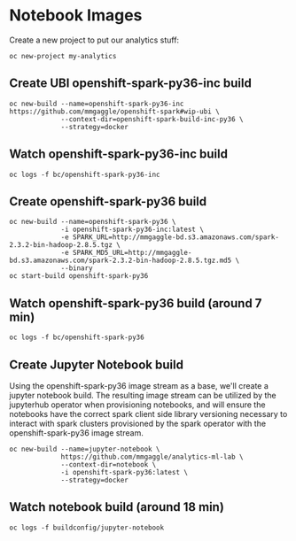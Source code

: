 # Notebook Images

Create a new project to put our analytics stuff: 

```
oc new-project my-analytics
```

## Create UBI openshift-spark-py36-inc build

```
oc new-build --name=openshift-spark-py36-inc https://github.com/mmgaggle/openshift-spark#wip-ubi \
             --context-dir=openshift-spark-build-inc-py36 \
             --strategy=docker
```

## Watch openshift-spark-py36-inc build

```
oc logs -f bc/openshift-spark-py36-inc
```

## Create openshift-spark-py36 build

```
oc new-build --name=openshift-spark-py36 \
             -i openshift-spark-py36-inc:latest \
             -e SPARK_URL=http://mmgaggle-bd.s3.amazonaws.com/spark-2.3.2-bin-hadoop-2.8.5.tgz \
             -e SPARK_MD5_URL=http://mmgaggle-bd.s3.amazonaws.com/spark-2.3.2-bin-hadoop-2.8.5.tgz.md5 \
             --binary
oc start-build openshift-spark-py36
```

## Watch openshift-spark-py36 build (around 7 min)
```
oc logs -f bc/openshift-spark-py36
```

## Create Jupyter Notebook build

Using the openshift-spark-py36 image stream as a base, we'll create a jupyter notebook build. The resulting image stream can be utilized by the jupyterhub operator when provisioning notebooks, and will ensure the notebooks have the correct spark client side library versioning necessary to interact with spark clusters provisioned by the spark operator with the openshift-spark-py36 image stream.


```
oc new-build --name=jupyter-notebook \
             https://github.com/mmgaggle/analytics-ml-lab \
             --context-dir=notebook \
             -i openshift-spark-py36:latest \
             --strategy=docker
```

## Watch notebook build (around 18 min)
```
oc logs -f buildconfig/jupyter-notebook
```
